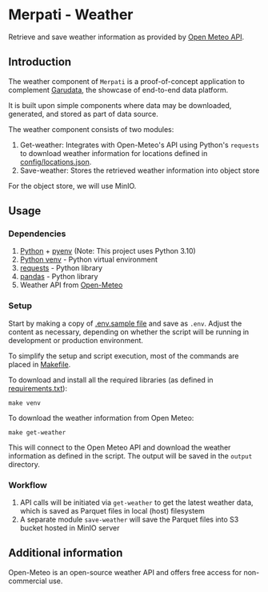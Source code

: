 # Merpati - Weather

Retrieve and save weather information as provided by [Open Meteo API][url-open-meteo].

## Introduction

The weather component of `Merpati` is a proof-of-concept application to complement [Garudata][url-garudata], the showcase of end-to-end data platform.

It is built upon simple components where data may be downloaded, generated, and stored as part of data source.


The weather component consists of two modules:
1. Get-weather: Integrates with Open-Meteo's API using Python's `requests` to download weather information for locations defined in [config/locations.json][url-config-locations].
2. Save-weather: Stores the retrieved weather information into object store

For the object store, we will use MinIO.


## Usage

### Dependencies

1. [Python][url-python] + [pyenv][url-pyenv] (Note: This project uses Python 3.10)
1. [Python venv][url-venv] - Python virtual environment
1. [requests][url-requests] - Python library
1. [pandas][url-pandas] - Python library
1. Weather API from [Open-Meteo][url-open-meteo]


### Setup

Start by making a copy of [.env.sample file][url-dotenv-sample] and save as `.env`. Adjust the content as necessary, depending on whether the script will be running in development or production environment.


To simplify the setup and script execution, most of the commands are placed in [Makefile][url-makefile].

To download and install all the required libraries (as defined in [requirements.txt][url-requirements]):
```
make venv
```

To download the weather information from Open Meteo:
```
make get-weather
```

This will connect to the Open Meteo API and download the weather information as defined in the script. The output will be saved in the `output` directory.



### Workflow

1. API calls will be initiated via `get-weather` to get the latest weather data, which is saved as Parquet files in local (host) filesystem
1. A separate module `save-weather` will save the Parquet files into S3 bucket hosted in MinIO server


## Additional information

Open-Meteo is an open-source weather API and offers free access for non-commercial use.


<!-- Links -->
[url-open-meteo]: https://open-meteo.com/ "Open Meteo: The open-source weather API"
[url-garudata]: https://github.com/stndn/garudata "Garudata - The data platform project"
[url-config-locations]: /weather/config/locations.json "Locations to download the weather information of"
[url-python]: https://www.python.org/
[url-pyenv]: https://github.com/pyenv/pyenv
[url-venv]: https://docs.python.org/3/library/venv.html
[url-requests]: https://pypi.org/project/requests/
[url-pandas]: https://pandas.pydata.org/
[url-dotenv-sample]: /weather/.env.sample
[url-makefile]: /weather/Makefile
[url-requirements]: /weather/requirements.txt
